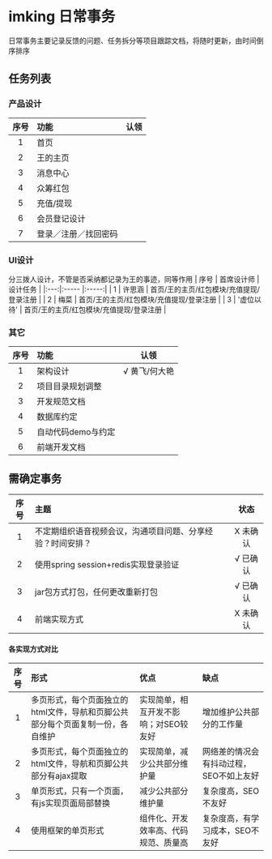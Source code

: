 # imking 日常事务
日常事务主要记录反馈的问题、任务拆分等项目跟踪文档，将随时更新，由时间倒序排序

## 任务列表
### 产品设计
| 序号 | 功能 | 认领 |
|:---:|:----- |:-----:|
| 1 | 首页 |   |
| 2 | 王的主页 |   |
| 3 | 消息中心 |    |
| 4 | 众筹红包 |   |
| 5 | 充值/提现 |  |
| 6 | 会员登记设计 |  |
| 7 | 登录／注册／找回密码 |   |

### UI设计
分三拨人设计，不管是否采纳都记录为王的事迹，同等作用
| 序号 | 首席设计师 | 设计任务 |
|:---:|:----- |:-----:|
| 1 | 许思涵 | 首页/王的主页/红包模块/充值提现/登录注册 |
| 2 | 梅菜 | 首页/王的主页/红包模块/充值提现/登录注册 |
| 3 | '虚位以待' | 首页/王的主页/红包模块/充值提现/登录注册 |

### 其它
| 序号 | 功能 | 认领 |
|:---:|:----- |:-----:|
| 1 | 架构设计 | √ 黄飞/何大艳 |
| 2 | 项目目录规划调整 |  |
| 3 | 开发规范文档 |  |
| 4 | 数据库约定 |  |
| 5 | 自动代码demo与约定 |  |
| 6 | 前端开发文档 |  |

## 需确定事务
| 序号 | 主题 | 状态 |
|:---:|:----- |:-----:|
| 1 | 不定期组织语音视频会议，沟通项目问题、分享经验？时间安排？ | X 未确认 |
| 2 | 使用spring session+redis实现登录验证  | √ 已确认 |
| 3 | jar包方式打包，任何更改重新打包  | √ 已确认 |
| 4 | 前端实现方式  | X 未确认 |

#### 各实现方式对比
| 序号 | 形式 | 优点 | 缺点 |
|:---:|:----- |:----- |:--- |
| 1 | 多页形式，每个页面独立的html文件，导航和页脚公共部分每个页面复制一份，各自维护 | 实现简单，相互开发不影响；对SEO较友好 | 增加维护公共部分的工作量 |
| 2 | 多页形式，每个页面独立的html文件，导航和页脚公共部分有ajax提取 | 实现简单，减少公共部分维护量 | 网络差的情况会有抖动过程，SEO不如上友好 |
| 3 | 单页形式，只有一个页面，有js实现页面局部替换 | 减少公共部分维护量 | 复杂度高，SEO不友好 |
| 4 | 使用框架的单页形式 | 组件化、开发效率高、代码规范、质量高 | 复杂度高，有学习成本，SEO不友好 |

